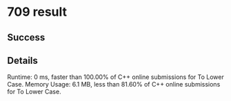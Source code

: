 # 709 result

## Success

## Details

Runtime: 0 ms, faster than 100.00% of C++ online submissions for To Lower Case.
Memory Usage: 6.1 MB, less than 81.60% of C++ online submissions for To Lower Case.
